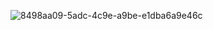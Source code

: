 ![8498aa09-5adc-4c9e-a9be-e1dba6a9e46c](https://github.com/user-attachments/assets/a855cc55-6c44-4c12-bb03-81dc6b2268ff)
